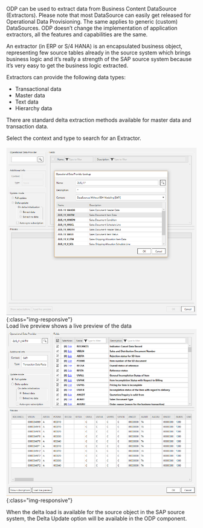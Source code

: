ODP can be used to extract data from  Business Content DataSource (Extractors). 
Please note that most DataSource can easily get released for Operational Data Provisioning. 
The same applies to generic (custom) DataSources. ODP doesn’t change the implementation of application extractors, all the features and capabilities are the same. 

An extractor (in ERP or S/4 HANA) is an encapsulated business object, representing few source tables already in the source system  which brings business logic and it’s really a strength of the SAP source system because it’s very easy to get the business logic extracted. 

Extractors can provide the following data types:
- Transactional data
- Master data
- Text data
- Hierarchy data

There are standard delta extraction methods available for master data and transaction data. 

Select the context and type to search for an Extractor. <br/>
<br/>
![Datasource Sales Document Item Data (2LIS_11_VAITM)](/img/content/odp/odp-datasource-2lis-11-vaitm-01.png){:class="img-responsive"}
<br/>
Load live preview shows a live preview of the data <br/>
![Datasource Preview](/img/content/odp/odp-datasource-2lis-11-vaitm-02-preview.png){:class="img-responsive"}

When the delta load is available for the source object in the SAP source system, the Delta Update option will be available in the ODP component. 